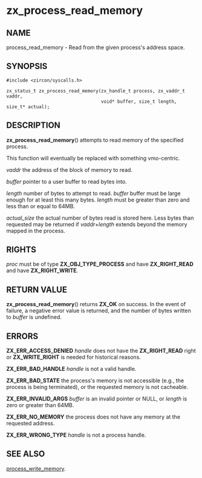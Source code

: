 # zx_process_read_memory

## NAME

process_read_memory - Read from the given process's address space.

## SYNOPSIS

```
#include <zircon/syscalls.h>

zx_status_t zx_process_read_memory(zx_handle_t process, zx_vaddr_t vaddr,
                                   void* buffer, size_t length, size_t* actual);

```

## DESCRIPTION

**zx_process_read_memory**() attempts to read memory of the specified process.

This function will eventually be replaced with something vmo-centric.

*vaddr* the address of the block of memory to read.

*buffer* pointer to a user buffer to read bytes into.

*length* number of bytes to attempt to read. *buffer* buffer must be large
enough for at least this many bytes.
*length* must be greater than zero and less than or equal to 64MB.

*actual_size* the actual number of bytes read is stored here.
Less bytes than requested may be returned if *vaddr*+*length*
extends beyond the memory mapped in the process.

## RIGHTS

<!-- Updated by scripts/update-docs-from-abigen, do not edit this section manually. -->

*proc* must be of type **ZX_OBJ_TYPE_PROCESS** and have **ZX_RIGHT_READ** and have **ZX_RIGHT_WRITE**.

## RETURN VALUE

**zx_process_read_memory**() returns **ZX_OK** on success.
In the event of failure, a negative error value is returned, and the number of
bytes written to *buffer* is undefined.

## ERRORS

**ZX_ERR_ACCESS_DENIED**  *handle* does not have the **ZX_RIGHT_READ** right
or
**ZX_WRITE_RIGHT** is needed for historical reasons.

**ZX_ERR_BAD_HANDLE**  *handle* is not a valid handle.

**ZX_ERR_BAD_STATE**  the process's memory is not accessible (e.g.,
the process is being terminated),
or the requested memory is not cacheable.

**ZX_ERR_INVALID_ARGS** *buffer* is an invalid pointer or NULL,
or *length* is zero or greater than 64MB.

**ZX_ERR_NO_MEMORY** the process does not have any memory at the
requested address.

**ZX_ERR_WRONG_TYPE**  *handle* is not a process handle.

## SEE ALSO

[process_write_memory](process_write_memory.md).
